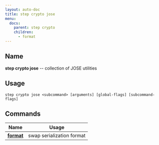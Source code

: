 ```yaml
---
layout: auto-doc
title: step crypto jose
menu:
  docs:
    parent: step crypto
    children:
      - format
---
```


## Name
**step crypto jose** -- collection of JOSE utilities

## Usage

```raw
step crypto jose <subcommand> [arguments] [global-flags] [subcommand-flags]
```

## Commands


| Name | Usage |
|---|---|
| **[format](format/)** | swap serialization format |

